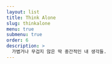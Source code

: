 ```yaml
---
layout: list
title: Think Alone
slug: thinkalone
menu: true
submenu: true
order: 6
description: >
  가볍거나 무겁지 않은 딱 중간적인 내 생각들.
---
```


